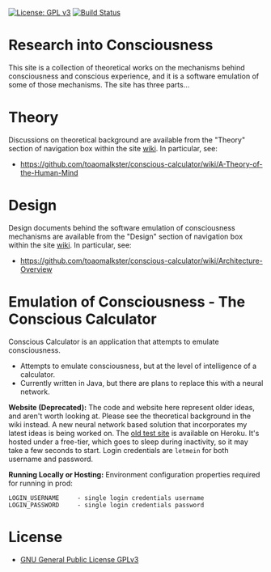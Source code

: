 [![License: GPL v3](https://img.shields.io/badge/License-GPLv3-blue.svg)](https://www.gnu.org/licenses/gpl-3.0)
[![Build Status](https://travis-ci.com/toaomalkster/conscious-calculator.svg?branch=master)](https://travis-ci.com/toaomalkster/conscious-calculator)

# Research into Consciousness
This site is a collection of theoretical works on the mechanisms behind consciousness and conscious experience, and it is a software emulation of some of those mechanisms.
The site has three parts...


# Theory
Discussions on theoretical background are available from the "Theory" section of navigation box within the site [wiki](https://github.com/toaomalkster/conscious-calculator/wiki). In particular, see:
* https://github.com/toaomalkster/conscious-calculator/wiki/A-Theory-of-the-Human-Mind


# Design
Design documents behind the software emulation of consciousness mechanisms are available from the "Design" section of navigation box within the site [wiki](https://github.com/toaomalkster/conscious-calculator/wiki). In particular, see:
* https://github.com/toaomalkster/conscious-calculator/wiki/Architecture-Overview


# Emulation of Consciousness - The Conscious Calculator
Conscious Calculator is an application that attempts to emulate consciousness.
* Attempts to emulate consciousness, but at the level of intelligence of a calculator.
* Currently written in Java, but there are plans to replace this with a neural network.

**Website (Deprecated):**
The code and website here represent older ideas, and aren't worth looking at. Please see the theoretical background in the wiki instead. A new neural network based solution that incorporates my latest ideas is being worked on. The [old test site](https://conscious-calculator.herokuapp.com) is available on Heroku. It's hosted under a free-tier, which goes to sleep during inactivity, so it may take a few seconds to start. Login credentials are `letmein` for both username and password.

**Running Locally or Hosting:**
Environment configuration properties required for running in prod:

    LOGIN_USERNAME     - single login credentials username
    LOGIN_PASSWORD     - single login credentials password


# License
* [GNU General Public License GPLv3](https://www.gnu.org/licenses/gpl-3.0.en.html)
